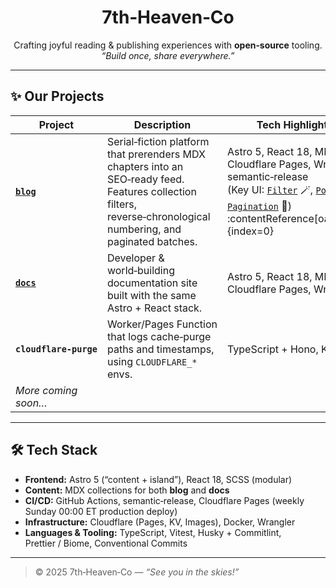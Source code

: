 <!-- .github/README.md – Organization profile -->
<!--
<p align="center">
  <img src="https://raw.githubusercontent.com/7th-heaven-co/assets/main/logo.svg" width="180" alt="7th‑Heaven‑Co logo">
</p>
-->
<h1 align="center">7th‑Heaven‑Co</h1>

<p align="center">
  Crafting joyful reading & publishing experiences with <strong>open‑source</strong> tooling.<br>
  <em>“Build once, share everywhere.”</em>
</p>

<!--
<p align="center">
  <a href="https://github.com/7th-heaven-co/blog/actions"><img src="https://img.shields.io/github/actions/workflow/status/7th-heaven-co/blog/ci.yml?branch=main&label=CI" alt="CI status"></a>
  <a href="https://7th-heaven.blog"><img src="https://img.shields.io/website?down_color=red&down_message=offline&up_color=brightgreen&up_message=online&url=https%3A%2F%2F7th-heaven.blog" alt="Site status"></a>
  <a href="https://img.shields.io/badge/performance-100%25-brightgreen" alt="Lighthouse Perf 100"></a>
  <a href="https://github.com/7th-heaven-co/.github/blob/main/CODE_OF_CONDUCT.md"><img src="https://img.shields.io/badge/conduct-respect-brightgreen" alt="Code of Conduct"></a>
  <a href="https://github.com/7th-heaven-co/blob/main/LICENSE"><img src="https://img.shields.io/github/license/7th-heaven-co/blog" alt="License"></a>
</p>
-->
---

## ✨ Our Projects

| Project | Description | Tech Highlights |
|---------|-------------|-----------------|
| **[`blog`](https://github.com/7th-heaven-co/blog)** | Serial‑fiction platform that prerenders MDX chapters into an SEO‑ready feed. Features collection filters, reverse‑chronological numbering, and paginated batches. | Astro 5, React 18, MDX, Cloudflare Pages, Wrangler, semantic‑release <br/> (Key UI: [`Filter`](src/components/blog/filter.tsx) 🪄, [`Post`](src/components/blog/posts/Post.tsx) 📰, [`Pagination`](src/components/blog/pagination/Pagination.tsx) 🔢) :contentReference[oaicite:0]{index=0} |
| **[`docs`](https://github.com/7th-heaven-co/docs)** | Developer & world‑building documentation site built with the same Astro + React stack. | Astro 5, React 18, MDX, Cloudflare Pages, Wrangler |
| **`cloudflare‑purge`** | Worker/Pages Function that logs cache‑purge paths and timestamps, using `CLOUDFLARE_*` envs. | TypeScript + Hono, KV |
| _More coming soon…_ | | |

---

## 🛠 Tech Stack

- **Frontend:** Astro 5 (“content + island”), React 18, SCSS (modular)  
- **Content:** MDX collections for both **blog** and **docs**  
- **CI/CD:** GitHub Actions, semantic‑release, Cloudflare Pages (weekly Sunday 00:00 ET production deploy)  
- **Infrastructure:** Cloudflare (Pages, KV, Images), Docker, Wrangler  
- **Languages & Tooling:** TypeScript, Vitest, Husky + Commitlint, Prettier / Biome, Conventional Commits

---
<!--
## 💬 Community & Support

- **Discord:** `discord.gg/7th-heaven`
- **Issues:** Use the issue tracker in the relevant repo.
- **Twitter/X:** [@7thHeavenCo](https://x.com/7thHeavenCo)

---
-->
> © 2025 7th‑Heaven‑Co — *“See you in the skies!”*

<!--

**Here are some ideas to get you started:**

🙋‍♀️ A short introduction - what is your organization all about?
🌈 Contribution guidelines - how can the community get involved?
👩‍💻 Useful resources - where can the community find your docs? Is there anything else the community should know?
🍿 Fun facts - what does your team eat for breakfast?
🧙 Remember, you can do mighty things with the power of [Markdown](https://docs.github.com/github/writing-on-github/getting-started-with-writing-and-formatting-on-github/basic-writing-and-formatting-syntax)

-->
